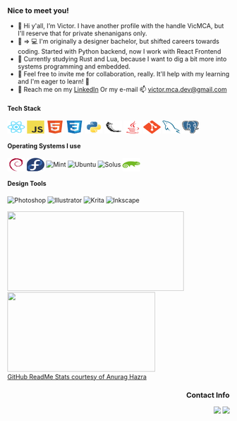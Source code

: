 ### Nice to meet you! 

- 👋 Hi y'all, I’m Victor. I have another profile with the handle VicMCA, but I'll reserve that for private shenanigans only.
- 🎨 ⇒ 💻 I'm originally a designer bachelor, but shifted careers towards coding. Started with Python backend, now I work with React Frontend
- 📝 Currently studying Rust and Lua, because I want to dig a bit more into systems programming and embedded.
- 💚 Feel free to invite me for collaboration, really. It'll help with my learning and I'm eager to learn! 📔
- 📣 Reach me on my [LinkedIn](https://www.linkedin.com/in/victor-mcavalcanti/) Or my e-mail 📫 victor.mca.dev@gmail.com

<div align="left" style="display: inline_block">
  <h4>Tech Stack</h4>
    <img align="center" alt="React" height="30" width="40" src="https://raw.githubusercontent.com/devicons/devicon/master/icons/react/react-original.svg"/>
    <img align="center" alt="JavaScript" height="30" width="40" src="https://raw.githubusercontent.com/devicons/devicon/master/icons/javascript/javascript-original.svg"/>
    <img align="center" alt="HTML" height="30" width="40" src="https://raw.githubusercontent.com/devicons/devicon/master/icons/html5/html5-original.svg"/>
    <img align="center" alt="CSS" height="30" width="40" src="https://raw.githubusercontent.com/devicons/devicon/master/icons/css3/css3-original.svg"/>
    <img align="center" alt="Python" height="30" width="40" src="https://raw.githubusercontent.com/devicons/devicon/master/icons/python/python-original.svg"/>
    <img align="center" alt="Python" height="30" width="40" src="https://github.com/devicons/devicon/raw/master/icons/flask/flask-original.svg"/>
    <img align="center" alt="Java" height="30" width="40" src="https://raw.githubusercontent.com/devicons/devicon/master/icons/java/java-plain.svg"/>
    <img align="center" alt="Git" height="30" width="40" src="https://raw.githubusercontent.com/devicons/devicon/master/icons/git/git-plain.svg"/>  
    <img align="center" alt="MySQL" height="30" width="40" src="https://github.com/devicons/devicon/raw/master/icons/mysql/mysql-original.svg"/>
    <img align="center" alt="PostgreSQL" height="30" width="40" src="https://github.com/devicons/devicon/raw/master/icons/postgresql/postgresql-original.svg"/>
  <h4>Operating Systems I use</h4>
    <img align="center" alt="Debian" height="30" width="40" src="https://raw.githubusercontent.com/devicons/devicon/master/icons/debian/debian-original.svg"/>
    <img align="center" alt="Fedora" height="30" width="40" src="https://raw.githubusercontent.com/devicons/devicon/master/icons/fedora/fedora-original.svg"/>
    <img align="center" alt="Mint" height="30" width="40" src="https://github.com/unixporn/distro-icons/raw/master/SVG/mint.svg"/>
    <img align="center" alt="Ubuntu" height="30" width="40" src="https://github.com/unixporn/distro-icons/raw/master/SVG/ubuntu.svg"/>
    <img align="center" alt="Solus" height="30" width="40" src="https://github.com/unixporn/distro-icons/raw/master/SVG/solus.svg"/>
    <img align="center" alt="OpenSUSE" height="30" width="40" src="https://github.com/devicons/devicon/raw/master/icons/opensuse/opensuse-original.svg"/>
  <h4>Design Tools</h4>
    <img align="center" alt="Photoshop" height="20" src="https://aleen42.github.io/badges/src/photoshop.svg"/>
    <img align="center" alt="Illustrator" height="20" src="https://aleen42.github.io/badges/src/illustrator.svg"/>
    <img align="center" alt="Krita" height="20" src="https://img.shields.io/badge/-Krita-ddaaee"/>
    <img align="center" alt="Inkscape" height="20" src="https://img.shields.io/badge/-Inkscape-404040"/>
</div>

<div align="left" style="display: inline_block"><br>
  <a href="https://github.com/VicMCA">
  <img height="180em" width="400em" src="https://github-readme-stats.vercel.app/api?username=VicMCA&show_icons=true&theme=tokyonight&include_all_commits=true&count_private=true"/>
  <img height="180em" width="335em"  src="https://github-readme-stats.vercel.app/api/top-langs/?username=VicMCA&layout=compact&langs_count=7&theme=tokyonight"/>
</div>

<div align="left">
  </a>
  <a href="https://github.com/anuraghazra/github-readme-stats">GitHub ReadMe Stats courtesy of Anurag Hazra</a>
</div>
  
<div align="right" style="display: inline_block">
  <h3>Contact Info</h3>
  <a href="mailto:victor.mcavalcanti@gmail.com" target="_blank"><img src="https://img.shields.io/badge/Gmail-D14836?style=for-the-badge&logo=gmail&logoColor=white"></a>
  <a href="https://www.linkedin.com/in/victormcavalcanti/" target="_blank"><img src="https://img.shields.io/badge/LinkedIn-0077B5?style=for-the-badge&logo=linkedin&logoColor=white"></a>
</div>  
<!---

Linux Icon Repo: https://github.com/unixporn/distro-icons/tree/master/SVG
Languages and Frameworks Repo: https://github.com/devicons/devicon/tree/master/icons
Badges: https://github.com/aleen42/badges/tree/master/src
Custom Badges: https://img.shields.io/

VMarxi/VMarxi is a ✨ special ✨ repository because its `README.md` (this file) appears on your GitHub profile.
You can click the Preview link to take a look at your changes.
--->
